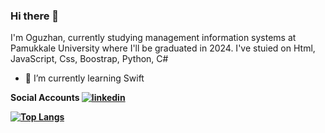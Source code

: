 ### Hi there 👋

<!--
**oguzhaangumuss/oguzhaangumuss** is a ✨ _special_ ✨ repository because its `README.md` (this file) appears on your GitHub profile.

Here are some ideas to get you started:

- 🔭 I’m currently working on ...

- 👯 I’m looking to collaborate on ...
- 🤔 I’m looking for help with ...
- 💬 Ask me about ...
- 📫 How to reach me: ...
- 😄 Pronouns: ...
- ⚡ Fun fact: ...
-->
I'm Oguzhan, currently studying management information systems at Pamukkale University where I'll be graduated in 2024.
I've stuied on Html, JavaScript, Css, Boostrap, Python, C#
- 🌱 I’m currently learning Swift

<b>Social Accounts<b> </n>
[![linkedin](https://img.shields.io/badge/Linkedin-000000?style=for-the-badge&logo=Linkedin&logoColor=white)](https://www.linkedin.com/in/oğuzhan-gümüş-755739197/)

[![Top Langs](https://github-readme-stats.vercel.app/api/top-langs/?username=oguzhaangumuss)](https://github.com/anuraghazra/github-readme-stats)


